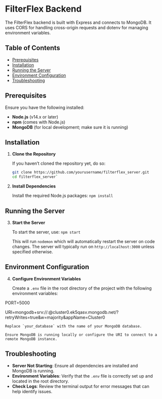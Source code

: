 
# FilterFlex Backend

The FilterFlex backend is built with Express and connects to MongoDB. It uses CORS for handling cross-origin requests and dotenv for managing environment variables.

## Table of Contents

- [Prerequisites](#prerequisites)
- [Installation](#installation)
- [Running the Server](#running-the-server)
- [Environment Configuration](#environment-configuration)
- [Troubleshooting](#troubleshooting)

## Prerequisites

Ensure you have the following installed:

- **Node.js** (v14.x or later)
- **npm** (comes with Node.js)
- **MongoDB** (for local development; make sure it is running)

## Installation

1. **Clone the Repository**

   If you haven’t cloned the repository yet, do so:

   ```bash
   git clone https://github.com/yourusername/filterflex_server.git
   cd filterflex_server` 

2.  **Install Dependencies**
    
    Install the required Node.js packages:
    `npm install` 
    

## Running the Server

3.  **Start the Server**
    
    To start the server, use:
    `npm start` 
    
    This will run `nodemon` which will automatically restart the server on code changes. The server will typically run on `http://localhost:3000` unless specified otherwise.
    

## Environment Configuration

4.  **Configure Environment Variables**
    
    Create a `.env` file in the root directory of the project with the following environment variables:
  

PORT=5000

URI=mongodb+srv://<username>:<password>@cluster0.ek5qasv.mongodb.net/?retryWrites=true&w=majority&appName=Cluster0
    
    Replace `your_database` with the name of your MongoDB database.
    
    Ensure MongoDB is running locally or configure the URI to connect to a remote MongoDB instance.
    

## Troubleshooting

-   **Server Not Starting**: Ensure all dependencies are installed and MongoDB is running.
-   **Environment Variables**: Verify that the `.env` file is correctly set up and located in the root directory.
-   **Check Logs**: Review the terminal output for error messages that can help identify issues.

